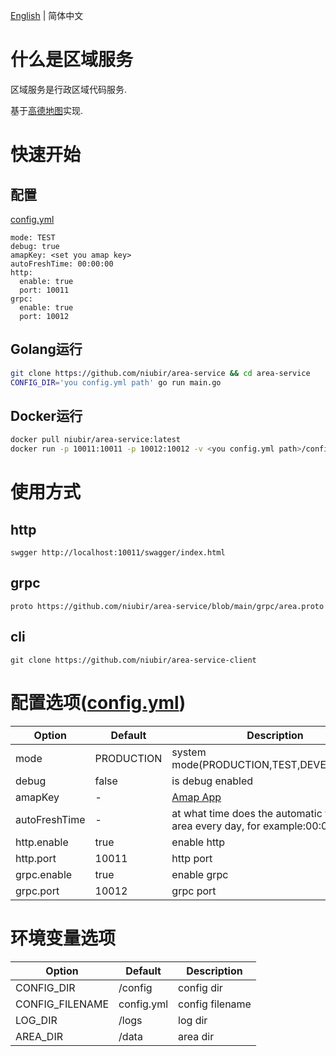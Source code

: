 [English](https://github.com/niubir/area-service/blob/main/helper/README-en.md) | 简体中文

# 什么是区域服务

区域服务是行政区域代码服务.

基于[高德地图](https://console.amap.com)实现.

# 快速开始

## 配置

[config.yml](https://github.com/niubir/area-service/blob/main/config/config.yml)
```
mode: TEST
debug: true
amapKey: <set you amap key>
autoFreshTime: 00:00:00
http:
  enable: true
  port: 10011
grpc:
  enable: true
  port: 10012
```

## Golang运行

```sh
git clone https://github.com/niubir/area-service && cd area-service
CONFIG_DIR='you config.yml path' go run main.go
```

## Docker运行

```sh
docker pull niubir/area-service:latest
docker run -p 10011:10011 -p 10012:10012 -v <you config.yml path>/config:/config -d niubir/area-service:latest
```

# 使用方式

## http

```
swgger http://localhost:10011/swagger/index.html
```

## grpc

```
proto https://github.com/niubir/area-service/blob/main/grpc/area.proto
```

## cli

```
git clone https://github.com/niubir/area-service-client
```

# 配置选项([config.yml](https://github.com/niubir/area-service/blob/main/config/config.yml))

| Option | Default | Description |
| - | - | - |
| mode | PRODUCTION | system mode(PRODUCTION,TEST,DEVELOPMENT) |
| debug | false | is debug enabled |
| amapKey | - | [Amap App](https://console.amap.com/dev/key/app) |
| autoFreshTime | - | at what time does the automatic fresh of area every day, for example:00:00:00 |
| http.enable | true | enable http |
| http.port | 10011 | http port |
| grpc.enable | true | enable grpc |
| grpc.port | 10012 | grpc port |

# 环境变量选项
| Option | Default | Description |
| - | - | - |
| CONFIG_DIR | /config | config dir |
| CONFIG_FILENAME | config.yml | config filename |
| LOG_DIR | /logs | log dir |
| AREA_DIR | /data | area dir |
